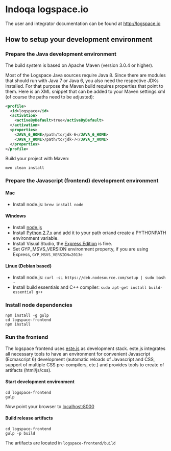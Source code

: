 # Indoqa logspace.io

The user and integrator documentation can be found at http://logspace.io

## How to setup your development environment

### Prepare the Java development environment

The build system is based on Apache Maven (version 3.0.4 or higher).

Most of the Logspace Java sources require Java 8. Since there are modules that should run with Java 7 or Java 6, you also need the respective JDKs installed. For that purpose the Maven build requires properties that point to them. Here is an XML snippet that can be added to your Maven settings.xml (of course the paths need to be adjusted):

``` xml
<profile>
  <id>logspace</id>
  <activation>
    <activeByDefault>true</activeByDefault>
  </activation>
  <properties>
    <JAVA_6_HOME>/path/to/jdk-6</JAVA_6_HOME>
    <JAVA_7_HOME>/path/to/jdk-7</JAVA_7_HOME>
  </properties>
</profile>

```

Build your project with Maven:
``` shell
mvn clean install
```

### Prepare the Javascript (frontend) development environment

#### Mac

- Install node.js: ```brew install node```

#### Windows

- Install [node.js](https://nodejs.org/download/)
- Install [Python 2.7.x](https://www.python.org/downloads/) and add it to your path or/and create a PYTHONPATH environment variable.
- Install Visual Studio, the [Express Edition](https://www.visualstudio.com/en-us/products/visual-studio-express-vs.aspx) is fine.
- Set GYP_MSVS_VERSION environment property, if you are using Express, ```GYP_MSVS_VERSION=2013e```

#### Linux (Debian based)

- Install node.js: ```curl -sL https://deb.nodesource.com/setup | sudo bash -```
- Install build essentials and C++ compiler: ```sudo apt-get install build-essential g++```

### Install node dependencies
``` shell
npm install -g gulp
cd logspace-frontend
npm install
```

### Run the frontend

The logspace frontend uses [este.js](https://github.com/steida/este) as development stack. este.js integrates all necessary tools to have an environment for convenient Javascript (Ecmascript 6) development (automatic reloads of Javascript and CSS, support of multiple CSS pre-compilers, etc.) and provides tools to create of artifacts (html/js/css).

#### Start development environment
``` shell
cd logspace-frontend
gulp
```

Now point your browser to [localhost:8000](http://localhost:8000)


#### Build release artifacts
``` shell
cd logspace-frontend
gulp -p build
```

The artifacts are located in ```logspace-frontend/build```

